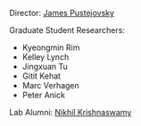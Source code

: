 Director: [James Pustejovsky](http://cs.brandeis.edu/~jamesp)

Graduate Student Researchers:
* Kyeongmin Rim
* Kelley Lynch
* Jingxuan Tu
* Gitit Kehat
* Marc Verhagen
* Peter Anick

Lab Alumni:
<a href="https://www.nikhilkrishnaswamy.com" target="_blank">Nikhil Krishnaswamy</a>
